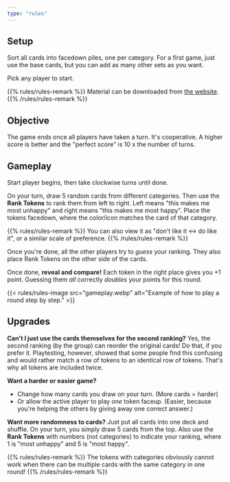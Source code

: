 ```yaml
---
type: "rules"
---
```


## Setup

Sort all cards into facedown piles, one per category. For a first game, just use the base cards, but you can add as many other sets as you want.

Pick any player to start.

{{% rules/rules-remark %}}
Material can be downloaded from [the website](https://pandaqi.com/the-game-of-happiness/).
{{% /rules/rules-remark %}}


## Objective

The game ends once all players have taken a turn. It's cooperative. A higher score is better and the "perfect score" is 10 x the number of turns.


## Gameplay

Start player begins, then take clockwise turns until done.

On your turn, draw 5 random cards from different categories. Then use the **Rank Tokens** to rank them from left to right. Left means "this makes me most unhappy" and right means "this makes me most happy". Place the tokens facedown, where the color/icon matches the card of that category.

{{% rules/rules-remark %}}
You can also view it as "don't like it <-> do like it", or a similar scale of preference.
{{% /rules/rules-remark %}}

Once you're done, all the other players try to _guess_ your ranking. They also place Rank Tokens on the other side of the cards.

Once done, **reveal and compare!** Each token in the right place gives you +1 point. Guessing them _all_ correctly _doubles_ your points for this round.

{{< rules/rules-image src="gameplay.webp" alt="Example of how to play a round step by step." >}}


## Upgrades

**Can't I just use the cards themselves for the second ranking?** Yes, the second ranking (by the group) can reorder the original cards! Do that, if you prefer it. Playtesting, however, showed that some people find this confusing and would rather match a row of tokens to an identical row of tokens. That's why all tokens are included twice.

**Want a harder or easier game?** 
* Change how many cards you draw on your turn. (More cards = harder)
* Or allow the active player to play _one_ token faceup. (Easier, because you're helping the others by giving away one correct answer.)

**Want more randomness to cards?** Just put all cards into one deck and shuffle. On your turn, you simply draw 5 cards from the top. Also use the **Rank Tokens** with numbers (not categories) to indicate your ranking, where 1 is "most unhappy" and 5 is "most happy". 

{{% rules/rules-remark %}}
The tokens with categories obviously cannot work when there can be multiple cards with the same category in one round!
{{% /rules/rules-remark %}}

